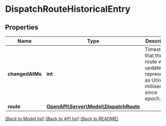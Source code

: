 # DispatchRouteHistoricalEntry

## Properties
Name | Type | Description | Notes
------------ | ------------- | ------------- | -------------
**changedAtMs** | **int** | Timestamp that the route was updated, represented as Unix milliseconds since epoch. | [optional] 
**route** | [**OpenAPI\Server\Model\DispatchRoute**](DispatchRoute.md) |  | [optional] 

[[Back to Model list]](../README.md#documentation-for-models) [[Back to API list]](../README.md#documentation-for-api-endpoints) [[Back to README]](../README.md)


